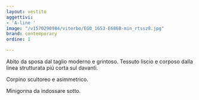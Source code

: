 ```yaml
---
layout: vestito
aggettivi:
- 'A-line '
image: "/v1570290984/viterbo/EGO_1653-E686B-min_rtssz8.jpg"
brand: contemporary
ordine: 1

---
```

Abito da sposa dal taglio moderno e grintoso. Tessuto liscio e corposo dalla linea strutturata più corta sul davanti.

Corpino scultoreo e asimmetrico.

Minigonna da indossare sotto.